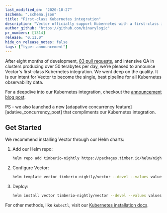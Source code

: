 ```yaml
---
last_modified_on: "2020-10-27"
$schema: ".schema.json"
title: "First-class Kubernetes integration"
description: "Vector officially support Kubernetes with a first-class integration."
author_github: "https://github.com/binarylogic"
pr_numbers: [1314]
release: "0.11.0"
hide_on_release_notes: false
tags: ["type: announcement"]
---
```


After eight months of development, [83 pull requests][kubernetes_pull_requests],
and intensive QA in clusters producing over 50 terabytes per day, we’re pleased
to announce Vector's first-class Kubernetes integration. We went deep on
the quality. It is our intent for Vector to become the single, best pipeline for
all Kubernetes observability data.

For a deepdive into our Kubernetes integration, checkout the
[announcement blog post][announcement_post].

PS - we also launched a new [adapative concurrency feature][adative_concurrency_post]
that compliments our Kubernetes integration.

## Get Started

We recommend installing Vector through our Helm charts:

1. Add our Helm repo:

   ```bash
   helm repo add timberio-nightly https://packages.timber.io/helm/nightly
   ```

2. Configure Vector:

   ```bash
   helm template vector timberio-nightly/vector --devel --values values.yaml --namespace vector
   ```

3. Deploy:

   ```bash
   helm install vector timberio-nightly/vector --devel --values values.yaml --namespace vector --create-namespace
   ```

For other methods, like `kubectl`, visit our
[Kubernetes installation docs][installation_docs].

[announcement_post]: TODO
[installation_docs]: TODO
[kubernetes_pull_requests]: TODO
